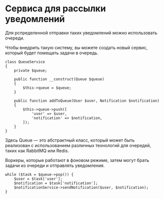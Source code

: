 # Сервиса для рассылки уведомлений

Для рспределенной отправки таких уведомлений можно использовать очереди.

Чтобы внедрить такую систему, вы можете создать новый сервис, который будет помещать задачи в очередь.

```
class QueueService
{
    private $queue;

    public function __construct(Queue $queue)
    {
        $this->queue = $queue;
    }

    public function addToQueue(User $user, Notification $notification)
    {
        $this->queue->push([
            'user' => $user,
            'notification' => $notification,
        ]);
    }
}

```

Здесь Queue — это абстрактный класс, который может быть реализован с использованием различных технологий для очередей, таких как RabbitMQ или Redis.

Воркеры, которые работают в фоновом режиме, затем могут брать задачи из очереди и отправлять уведомления.

```
while ($task = $queue->pop()) {
    $user = $task['user'];
    $notification = $task['notification'];
    $notificationService->sendNotification($user, $notification);
}
```
